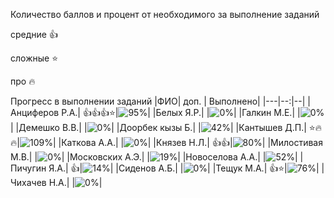 Количество баллов и процент от необходимого за выполнение заданий

средние :+1:

сложные :star:

про :fire: 

Прогресс в выполнении заданий 
|ФИО| доп. | Выполнено|
|---|--:|--|
|Анциферов Р.А.|  :+1::+1::+1::star:|![95%](https://progress-bar.xyz/95/?title=20)|
|Белых Я.Р.|  |![0%](https://progress-bar.xyz/0/?title=-2&color=ff0000)|
|Галкин М.Е.|  |![0%](https://progress-bar.xyz/0/?title=-1&color=ff0000)|
|Демешко В.В.|  |![0%](https://progress-bar.xyz/0/?title=-5&color=ff0000)|
|Доорбек кызы Б.|  |![42%](https://progress-bar.xyz/42/?title=9)|
|Кантышев Д.П.|  :star::fire::fire:|![109%](https://progress-bar.xyz/109/?title=зчт)|
|Каткова А.А.|  |![0%](https://progress-bar.xyz/0/?title=0)|
|Князев Н.Л.|  :+1::+1:|![80%](https://progress-bar.xyz/80/?title=17)|
|Милостивая М.В.|  |![0%](https://progress-bar.xyz/0/?title=-1&color=ff0000)|
|Московских А.Э.|  |![19%](https://progress-bar.xyz/19/?title=4)|
|Новоселова А.А.|  |![52%](https://progress-bar.xyz/52/?title=11)|
|Пичугин Я.А.|  :+1:|![14%](https://progress-bar.xyz/14/?title=3)|
|Сиденов А.Б.|  |![0%](https://progress-bar.xyz/0/?title=-5&color=ff0000)|
|Тещук М.А.|  :+1::star:|![76%](https://progress-bar.xyz/76/?title=16)|
|Чихачев Н.А.|  |![0%](https://progress-bar.xyz/0/?title=0)|
